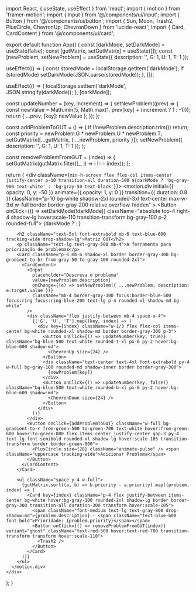 import React, { useState, useEffect } from 'react';
import { motion } from 'framer-motion';
import { Input } from '@/components/ui/input';
import { Button } from '@/components/ui/button';
import { Sun, Moon, Trash2, PlusCircle, ChevronUp, ChevronDown } from 'lucide-react';
import { Card, CardContent } from '@/components/ui/card';

export default function App() {
  const [darkMode, setDarkMode] = useState(false);
  const [gutMatrix, setGutMatrix] = useState([]);
  const [newProblem, setNewProblem] = useState({ description: '', G: 1, U: 1, T: 1 });

  useEffect(() => {
    const storedMode = localStorage.getItem('darkMode');
    if (storedMode) setDarkMode(JSON.parse(storedMode));
  }, []);

  useEffect(() => {
    localStorage.setItem('darkMode', JSON.stringify(darkMode));
  }, [darkMode]);

  const updateNumber = (key, increment) => {
    setNewProblem((prev) => {
      const newValue = Math.min(5, Math.max(1, prev[key] + (increment ? 1 : -1)));
      return { ...prev, [key]: newValue };
    });
  };

  const addProblemToGUT = () => {
    if (!newProblem.description.trim()) return;
    const priority = newProblem.G * newProblem.U * newProblem.T;
    setGutMatrix([...gutMatrix, { ...newProblem, priority }]);
    setNewProblem({ description: '', G: 1, U: 1, T: 1 });
  };

  const removeProblemFromGUT = (index) => {
    setGutMatrix(gutMatrix.filter((_, i) => i !== index));
  };

  return (
    <div className={`min-h-screen flex flex-col items-center justify-center p-10 transition-all duration-500 ${darkMode ? 'bg-gray-900 text-white' : 'bg-gray-50 text-black'}`}>
      <motion.div 
        initial={{ opacity: 0, y: -50 }} 
        animate={{ opacity: 1, y: 0 }} 
        transition={{ duration: 0.8 }}
        className="p-10 bg-white shadow-2xl rounded-3xl text-center max-w-3xl w-full border border-gray-200 relative overflow-hidden"
      >
        <Button onClick={() => setDarkMode(!darkMode)} className="absolute top-4 right-4 shadow-lg hover:scale-110 transition-transform bg-gray-100 p-2 rounded-full">
          {darkMode ? <Sun className="text-yellow-500" /> : <Moon className="text-blue-500" />}
        </Button>
        
        <h2 className="text-5xl font-extrabold mb-6 text-blue-600 tracking-wide drop-shadow-lg">Matriz GUT</h2>
        <p className="text-lg text-gray-500 mb-4">A ferramenta para priorização de problemas</p>
        <Card className="p-6 mb-6 shadow-xl border border-gray-300 bg-gradient-to-br from-gray-50 to-gray-100 rounded-2xl">
          <CardContent>
            <Input 
              placeholder="Descreva o problema" 
              value={newProblem.description} 
              onChange={(e) => setNewProblem({ ...newProblem, description: e.target.value })} 
              className="mb-4 border-gray-300 focus:border-blue-500 focus:ring focus:ring-blue-200 text-lg p-4 rounded-xl shadow-md bg-white"
            />
            <div className="flex justify-between mb-4 space-x-4">
              {['G', 'U', 'T'].map((key, index) => (
                <div key={index} className="w-1/3 flex flex-col items-center bg-white rounded-xl shadow-md border border-gray-300 p-3">
                  <Button onClick={() => updateNumber(key, true)} className="bg-blue-500 text-white rounded-t-xl px-6 py-2 hover:bg-blue-600 shadow-md">
                    <ChevronUp size={24} />
                  </Button>
                  <div className="text-center text-4xl font-extrabold py-4 w-full bg-gray-100 rounded-md shadow-inner border border-gray-300">
                    {newProblem[key]}
                  </div>
                  <Button onClick={() => updateNumber(key, false)} className="bg-blue-500 text-white rounded-b-xl px-6 py-2 hover:bg-blue-600 shadow-md">
                    <ChevronDown size={24} />
                  </Button>
                </div>
              ))}
            </div>
            <Button onClick={addProblemToGUT} className="w-full bg-gradient-to-r from-green-500 to-green-700 text-white hover:from-green-600 hover:to-green-800 flex items-center justify-center gap-3 py-4 text-lg font-semibold rounded-xl shadow-lg hover:scale-105 transition-transform border border-green-800">
              <PlusCircle size={28} className="animate-pulse" /> <span className="uppercase tracking-wide">Adicionar Problema</span>
            </Button>
          </CardContent>
        </Card>
        
        <ul className="space-y-4 w-full">
          {gutMatrix.sort((a, b) => b.priority - a.priority).map((problem, index) => (
            <Card key={index} className="p-4 flex justify-between items-center bg-white hover:bg-gray-100 rounded-2xl shadow-lg border border-gray-300 transition-all duration-300 transform hover:scale-105">
              <span className="font-medium text-lg text-gray-800 drop-shadow-md">{problem.description} - <span className="text-blue-600 font-bold">Prioridade: {problem.priority}</span></span>
              <Button onClick={() => removeProblemFromGUT(index)} variant="ghost" className="text-red-500 hover:text-red-700 transition-transform transform hover:scale-110">
                <Trash2 />
              </Button>
            </Card>
          ))}
        </ul>
      </motion.div>
    </div>
  );
}
